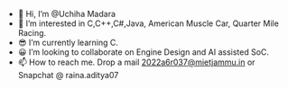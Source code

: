 - 👋 Hi, I’m @Uchiha Madara
- 👀 I’m interested in C,C++,C#,Java, American Muscle Car, Quarter Mile Racing.
- 😎 I’m currently learning C.
- 😀 I’m looking to collaborate on Engine Design and AI assisted SoC.
- 📫 How to reach me. Drop a mail 2022a6r037@mietjammu.in or Snapchat @ raina.aditya07

<!---
74Madara/74Madara is a ✨ special ✨ repository because its `README.md` (this file) appears on your GitHub profile.
You can click the Preview link to take a look at your changes.
--->
